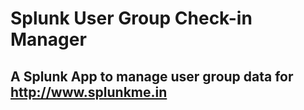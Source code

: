 # Splunk User Group Check-in Manager
## A Splunk App to manage user group data for http://www.splunkme.in